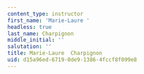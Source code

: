 ```yaml
---
content_type: instructor
first_name: 'Marie-Laure '
headless: true
last_name: Charpignon
middle_initial: ''
salutation: ''
title: Marie-Laure  Charpignon
uid: d15a96ed-6719-0de9-1386-4fccf8f099e8
---
```


